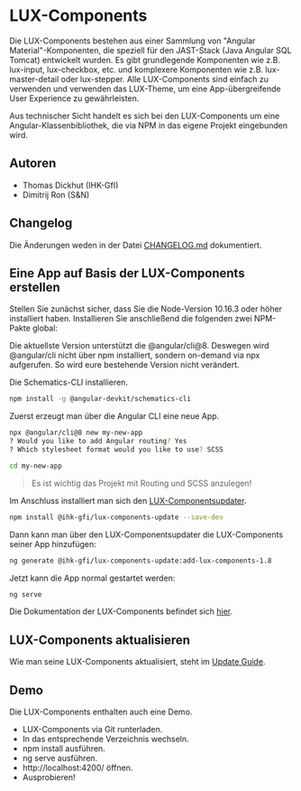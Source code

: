 # LUX-Components
Die LUX-Components bestehen aus einer Sammlung von "Angular Material"-Komponenten, 
die speziell für den JAST-Stack (Java Angular SQL Tomcat)
entwickelt wurden. Es gibt grundlegende Komponenten wie z.B. lux-input, lux-checkbox, 
etc. und komplexere Komponenten wie z.B. lux-master-detail oder lux-stepper. 
Alle LUX-Components sind einfach zu verwenden und verwenden das LUX-Theme, 
um eine App-übergreifende User Experience zu gewährleisten.    

Aus technischer Sicht handelt es sich bei den LUX-Components um eine 
Angular-Klassenbibliothek, die via NPM in das eigene Projekt eingebunden wird. 

## Autoren
- Thomas Dickhut (IHK-GfI)
- Dimitrij Ron (S&N)

## Changelog
Die Änderungen weden in der Datei [CHANGELOG.md](https://github.com/IHK-GfI/lux-components/blob/master/CHANGELOG.md) dokumentiert.

## Eine App auf Basis der LUX-Components erstellen

Stellen Sie zunächst sicher, dass Sie die Node-Version 10.16.3 oder höher installiert haben. 
Installieren Sie anschließend die folgenden zwei NPM-Pakte global:

Die aktuellste Version unterstützt die @angular/cli@8. Deswegen wird @angular/cli nicht über 
npm installiert, sondern on-demand via npx aufgerufen. So wird eure bestehende Version nicht 
verändert.

Die Schematics-CLI installieren.
```bash
npm install -g @angular-devkit/schematics-cli
```

Zuerst erzeugt man über die Angular CLI eine neue App.

```bash
npx @angular/cli@8 new my-new-app
? Would you like to add Angular routing? Yes
? Which stylesheet format would you like to use? SCSS

cd my-new-app
```
> Es ist wichtig das Projekt mit Routing und SCSS anzulegen!

Im Anschluss installiert man sich den [LUX-Componentsupdater](https://github.com/IHK-GfI/lux-components-update). 

```bash
npm install @ihk-gfi/lux-components-update --save-dev
```

Dann kann man über den LUX-Componentsupdater die LUX-Components seiner App hinzufügen: 

```bash
ng generate @ihk-gfi/lux-components-update:add-lux-components-1.8
```

Jetzt kann die App normal gestartet werden: 

```bash
ng serve
```

Die Dokumentation der LUX-Components befindet sich [hier](https://github.com/IHK-GfI/lux-components/wiki).

## LUX-Components aktualisieren
Wie man seine LUX-Components aktualisiert, steht im [Update Guide](https://github.com/IHK-GfI/lux-components/wiki/update-guide).

## Demo
Die LUX-Components enthalten auch eine Demo.
- LUX-Components via Git runterladen. 
- In das entsprechende Verzeichnis wechseln.
- npm install ausführen.
- ng serve ausführen.
- http://localhost:4200/ öffnen.
- Ausprobieren!
